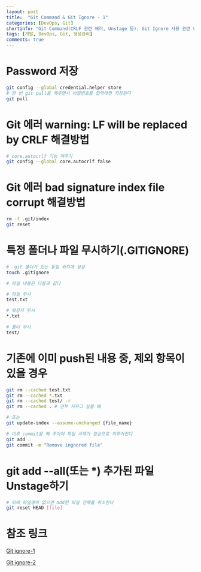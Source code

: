 ```yaml
---
layout: post
title:  "Git Command & Git Ignore - 1"
categories: [DevOps, Git]
shortinfo: "Git Command(CRLF 관련 에러, Unstage 등), Git Ignore 사용 관련 내용이 포함되어 있습니다."
tags: [개발, DevOps, Git, 형상관리]
comments: true
---
```


# Password 저장
```bash
git config --global credential.helper store
# 한 번 git pull을 해주면서 비밀번호를 입력하면 저장된다
git pull
```

# Git 에러 warning: LF will be replaced by CRLF 해결방법
```bash
# core.autocrlf 기능 꺼주기
git config --global core.autocrlf false
```

# Git 에러 bad signature index file corrupt 해결방법
```bash
rm -f .git/index
git reset
```

# 특정 폴더나 파일 무시하기(.GITIGNORE)
```bash
# .git 폴더가 있는 동일 위치에 생성
touch .gitignore

# 파일 내용은 다음과 같다

# 파일 무시
test.txt

# 확장자 무시
*.txt

# 폴더 무시
test/
```

# 기존에 이미 push된 내용 중, 제외 항목이 있을 경우
```bash
git rm --cached test.txt
git rm --cached *.txt
git rm --cached test/ -r
git rm --cached . # 전부 지우고 싶을 때

# 또는
git update-index --assume-unchanged {file_name}

# 이후 commit을 해 주어야 파일 삭제가 정상으로 이루어진다
git add .
git commit -m "Remove ingnored file"
```

# git add --all(또는 *) 추가된 파일 Unstage하기
```bash
# 뒤에 파일명이 없으면 add한 파일 전체를 취소한다
git reset HEAD [file]
```

# 참조 링크
[Git ignore-1](https://kcmschool.com/194)

[Git ignore-2](https://gmlwjd9405.github.io/2017/10/06/make-gitignore-file.html)
